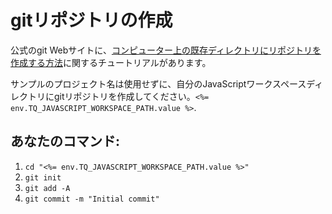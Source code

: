 # gitリポジトリの作成

公式のgit Webサイトに、[コンピューター上の既存ディレクトリにリポジトリを作成する方法](https://git-scm.com/book/en/v2/Git-Basics-Getting-a-Git-Repository#_initializing_a_repository_in_an_existing_directory)に関するチュートリアルがあります。

サンプルのプロジェクト名は使用せずに、自分のJavaScriptワークスペースディレクトリにgitリポジトリを作成してください。`<%= env.TQ_JAVASCRIPT_WORKSPACE_PATH.value %>`.

## あなたのコマンド:

1. `cd "<%= env.TQ_JAVASCRIPT_WORKSPACE_PATH.value %>"`
2. `git init`
3. `git add -A`
4. `git commit -m "Initial commit"`